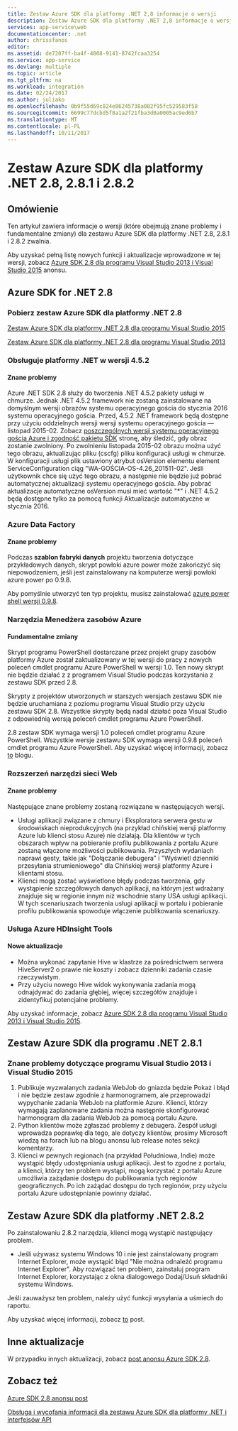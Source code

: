 ```yaml
---
title: Zestaw Azure SDK dla platformy .NET 2,8 informacje o wersji
description: Zestaw Azure SDK dla platformy .NET 2,8 informacje o wersji
services: app-service\web
documentationcenter: .net
author: chrissfanos
editor: 
ms.assetid: de7207ff-ba4f-4008-9141-8742fcaa3254
ms.service: app-service
ms.devlang: multiple
ms.topic: article
ms.tgt_pltfrm: na
ms.workload: integration
ms.date: 02/24/2017
ms.author: juliako
ms.openlocfilehash: 0b9f55d69c824e86245738a082f95fc529583f58
ms.sourcegitcommit: 6699c77dcbd5f8a1a2f21fba3d0a0005ac9ed6b7
ms.translationtype: MT
ms.contentlocale: pl-PL
ms.lasthandoff: 10/11/2017
---
```

# <a name="azure-sdk-for-net-28-281-and-282"></a>Zestaw Azure SDK dla platformy .NET 2.8, 2.8.1 i 2.8.2
## <a name="overview"></a>Omówienie
Ten artykuł zawiera informacje o wersji (które obejmują znane problemy i fundamentalne zmiany) dla zestawu Azure SDK dla platformy .NET 2.8, 2.8.1 i 2.8.2 zwalnia. 

Aby uzyskać pełną listę nowych funkcji i aktualizacje wprowadzone w tej wersji, zobacz [Azure SDK 2.8 dla programu Visual Studio 2013 i Visual Studio 2015](https://azure.microsoft.com/blog/announcing-the-azure-sdk-2-8-for-net/) anonsu. 

## <a name="azure-sdk-for-net-28"></a>Azure SDK for .NET 2.8
### <a name="download-azure-sdk-for-net-28"></a>Pobierz zestaw Azure SDK dla platformy .NET 2.8
[Zestaw Azure SDK dla platformy .NET 2.8 dla programu Visual Studio 2015](http://go.microsoft.com/fwlink/?LinkId=699285) 

[Zestaw Azure SDK dla platformy .NET 2.8 dla programu Visual Studio 2013](http://go.microsoft.com/fwlink/?LinkId=699287)

### <a name="net-452-support"></a>Obsługuje platformy .NET w wersji 4.5.2
#### <a name="known-issues"></a>Znane problemy
Azure .NET SDK 2.8 służy do tworzenia .NET 4.5.2 pakiety usługi w chmurze. Jednak .NET 4.5.2 framework nie zostaną zainstalowane na domyślnym wersji obrazów systemu operacyjnego gościa do stycznia 2016 systemu operacyjnego gościa. Przed, 4.5.2 .NET framework będą dostępne przy użyciu oddzielnych wersji wersji systemu operacyjnego gościa — listopad 2015-02. Zobacz [poszczególnych wersji systemu operacyjnego gościa Azure i zgodność pakietu SDK](../cloud-services/cloud-services-guestos-update-matrix.md) stronę, aby śledzić, gdy obraz zostanie zwolniony.  Po zwolnieniu listopada 2015-02 obrazu można użyć tego obrazu, aktualizując pliku (cscfg) pliku konfiguracji usługi w chmurze. W konfiguracji usługi plik ustawiony atrybut osVersion elementu element ServiceConfiguration ciąg "WA-GOŚCIA-OS-4.26_201511-02". Jeśli użytkownik chce się użyć tego obrazu, a następnie nie będzie już pobrać automatycznej aktualizacji systemu operacyjnego gościa. Aby pobrać aktualizacje automatyczne osVersion musi mieć wartość "*" i .NET 4.5.2 będą dostępne tylko za pomocą funkcji Aktualizacje automatyczne w stycznia 2016.

### <a name="azure-data-factory"></a>Azure Data Factory
#### <a name="known-issues"></a>Znane problemy
Podczas **szablon fabryki danych** projektu tworzenia dotyczące przykładowych danych, skrypt powłoki azure power może zakończyć się niepowodzeniem, jeśli jest zainstalowany na komputerze wersji powłoki azure power po 0.9.8.

Aby pomyślnie utworzyć ten typ projektu, musisz zainstalować [azure power shell wersji 0.9.8](https://github.com/Azure/azure-powershell/releases/download/v0.9.8-September2015/azure-powershell.0.9.8.msi).

### <a name="azure-resource-manager-tools"></a>Narzędzia Menedżera zasobów Azure
#### <a name="breaking-changes"></a>Fundamentalne zmiany
Skrypt programu PowerShell dostarczane przez projekt grupy zasobów platformy Azure został zaktualizowany w tej wersji do pracy z nowych poleceń cmdlet programu Azure PowerShell w wersji 1.0.  Ten nowy skrypt nie będzie działać z z programem Visual Studio podczas korzystania z zestawu SDK przed 2.8.  

Skrypty z projektów utworzonych w starszych wersjach zestawu SDK nie będzie uruchamiana z poziomu programu Visual Studio przy użyciu zestawu SDK 2.8.  Wszystkie skrypty będą nadal działać poza Visual Studio z odpowiednią wersją poleceń cmdlet programu Azure PowerShell.  

2.8 zestaw SDK wymaga wersji 1.0 poleceń cmdlet programu Azure PowerShell.  Wszystkie wersje zestawu SDK wymaga wersji 0.9.8 poleceń cmdlet programu Azure PowerShell.  Aby uzyskać więcej informacji, zobacz [to](http://go.microsoft.com/fwlink/?LinkID=623011) blogu.

### <a name="web-tools-extensions"></a>Rozszerzeń narzędzi sieci Web
#### <a name="known-issues"></a>Znane problemy
Następujące znane problemy zostaną rozwiązane w następujących wersji.

* Usługi aplikacji związane z chmury i Eksploratora serwera gestu w środowiskach nieprodukcyjnych (na przykład chińskiej wersji platformy Azure lub klienci stosu Azure) nie działają. Dla klientów w tych obszarach wpływ na pobieranie profilu publikowania z portalu Azure zostaną włączone możliwości publikowania. Przyszłych wydaniach naprawi gesty, takie jak "Dołączanie debugera" i "Wyświetl dzienniki przesyłania strumieniowego" dla Chińskiej wersji platformy Azure i klientami stosu. 
* Klienci mogą zostać wyświetlone błędy podczas tworzenia, gdy wystąpienie szczegółowych danych aplikacji, na którym jest wdrażany znajduje się w regionie innym niż wschodnie stany USA usługi aplikacji. W tych scenariuszach tworzenia usługi aplikacji w portalu i pobieranie profilu publikowania spowoduje włączenie publikowania scenariuszy. 

### <a name="azure-hdinsight-tools"></a>Usługa Azure HDInsight Tools
#### <a name="new-updates"></a>Nowe aktualizacje
* Można wykonać zapytanie Hive w klastrze za pośrednictwem serwera HiveServer2 o prawie nie koszty i zobacz dzienniki zadania czasie rzeczywistym.
* Przy użyciu nowego Hive widok wykonywania zadania mogą odnajdywać do zadania głębiej, więcej szczegółów znajduje i zidentyfikuj potencjalne problemy.

Aby uzyskać informacje, zobacz [Azure SDK 2.8 dla programu Visual Studio 2013 i Visual Studio 2015](https://azure.microsoft.com/blog/announcing-the-azure-sdk-2-8-for-net/). 

## <a name="azure-sdk-for-net-281"></a>Zestaw Azure SDK dla programu .NET 2.8.1
### <a name="known-issues-for-visual-studio-2013-and-visual-studio-2015"></a>Znane problemy dotyczące programu Visual Studio 2013 i Visual Studio 2015
1. Publikuje wyzwalanych zadania WebJob do gniazda będzie Pokaż i błąd i nie będzie zestaw zgodnie z harmonogramem, ale przeprowadzi wypychanie zadania WebJob na platformie Azure. Klienci, którzy wymagają zaplanowane zadania można następnie skonfigurować harmonogram dla zadania WebJob za pomocą portalu Azure. 
2. Python klientów może zgłaszać problemy z debugera. Zespół usługi wprowadza poprawkę dla tego, ale dotyczy klientów, prosimy Microsoft wiedzą na forach lub na blogu anonsu lub release notes sekcji komentarzy. 
3. Klienci w pewnych regionach (na przykład Południowa, Indie) może wystąpić błędy udostępniania usługi aplikacji. Jest to zgodne z portalu, a klienci, którzy ten problem wystąpi, mogą korzystać z portalu Azure umożliwia zażądanie dostępu do publikowania tych regionów geograficznych. Po ich zażądać dostępu do tych regionów, przy użyciu portalu Azure udostępnianie powinny działać. 

## <a name="azure-sdk-for-net-282"></a>Zestaw Azure SDK dla platformy .NET 2.8.2
Po zainstalowaniu 2.8.2 narzędzia, klienci mogą wystąpić następujący problem.         

* Jeśli używasz systemu Windows 10 i nie jest zainstalowany program Internet Explorer, może wystąpić błąd "Nie można odnaleźć programu Internet Explorer".
  Aby rozwiązać ten problem, zainstaluj program Internet Explorer, korzystając z okna dialogowego Dodaj/Usuń składniki systemu Windows.

Jeśli zauważysz ten problem, należy użyć funkcji wysyłania a uśmiech do raportu.

Aby uzyskać więcej informacji, zobacz [to](https://azure.microsoft.com/blog/announcing-azure-sdk-2-8-2-for-net/) post.

## <a name="other-updates"></a>Inne aktualizacje
W przypadku innych aktualizacji, zobacz [post anonsu Azure SDK 2.8](https://azure.microsoft.com/blog/announcing-the-azure-sdk-2-8-for-net/).

## <a name="also-see"></a>Zobacz też
[Azure SDK 2.8 anonsu post](https://azure.microsoft.com/blog/announcing-the-azure-sdk-2-8-for-net/)

[Obsługa i wycofania informacji dla zestawu Azure SDK dla platformy .NET i interfejsów API](https://msdn.microsoft.com/library/azure/dn479282.aspx)

